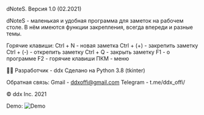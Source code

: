 dNoteS.
Версия 1.0 (02.2021)

dNoteS - маленькая и удобная программа для заметок на рабочем столе. В нём имеются функции закрепления, всегда впереди и разные темы.

Горячие клавиши:
Ctrl + N - новая заметка
Ctrl + (+) - закрепить заметку
Ctrl + (-) - открепить заметку
Ctrl + Q - закрыть заметку
F1 - о программе
F2 - горячие клавиши
ПКМ - меню

👨‍💻 Разработчик - ddx
Сделано на Python 3.8 (tkinter)

Обратная связь:
Gmail - ddxoffi@gmail.com
Telegram - t.me/ddx_offi/

© ddx Inc. 2021

Demo:
![Demo](https://user-images.githubusercontent.com/70449559/112680836-aedb3080-8e8f-11eb-9ca4-f7ddb75d205a.png)
